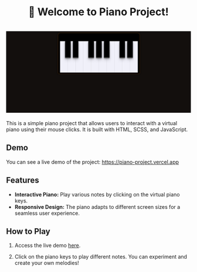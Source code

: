 <div align='center'>
  <h1 >🎹 Welcome to Piano Project!</h1>
</div>

<br />

<div align='center'>

  <img src="./assets/piano.png" alt='project image' width='600'  />
</div>
</br>
This is a simple piano project that allows users to interact with a virtual piano using their mouse clicks. It is built with HTML, SCSS, and JavaScript.

## Demo

You can see a live demo of the project: https://piano-project.vercel.app

## Features

- **Interactive Piano:** Play various notes by clicking on the virtual piano keys.
- **Responsive Design:** The piano adapts to different screen sizes for a seamless user experience.

## How to Play

1. Access the live demo [here](https://mornieur.github.io/Piano-Project/).

2. Click on the piano keys to play different notes. You can experiment and create your own melodies!
